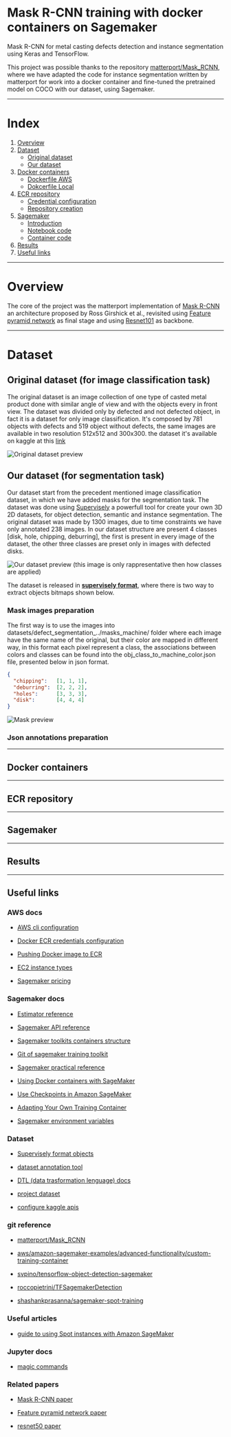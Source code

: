 # **Mask R-CNN training with docker containers on Sagemaker**

Mask R-CNN for metal casting defects detection and instance segmentation using Keras and TensorFlow.

This project was possible thanks to the repository [matterport/Mask_RCNN](https://github.com/matterport/Mask_RCNN), where we have adapted the code for instance segmentation written by matterport for work into a docker container and fine-tuned the pretrained model on COCO with our dataset, using Sagemaker.

- - -

# **Index**

1. [Overview](#overview)
1. [Dataset](#dataset)
    - [Original dataset](#original-dataset)
    - [Our dataset](#our-dataset)
1. [Docker containers](#docker-containers)
    - [Dockerfile AWS](#dockerfile-aws)
    - [Dokcerfile Local](#dockerfile-local)
1. [ECR repository](#ecr-repository)
    - [Credential configuration](#credential-configuration)
    - [Repository creation](#repository-creation)
1. [Sagemaker](#sagemaker)
    - [Introduction](#introduction)
    - [Notebook code](#notebook-code)
    - [Container code](#container-code)
1. [Results](#results)
1. [Useful links](#useful-links)

- - -

# **Overview**

The core of the project was the matterport implementation of [Mask R-CNN](https://arxiv.org/pdf/1703.06870.pdf) an architecture proposed by Ross Girshick et al., revisited using [Feature pyramid network](https://arxiv.org/pdf/1612.03144.pdf) as final stage and using [Resnet101](https://arxiv.org/pdf/1512.03385.pdf) as backbone.

- - -

# **Dataset**

## **Original dataset** (for image classification task)

The original dataset is an image collection of one type of casted metal product done with similar angle of view and with the objects every in front view.
The dataset was divided only by defected and not defected object, in fact it is a dataset for only image classification.
It's composed by 781 objects with defects and 519 object without defects, the same images are available in two resolution 512x512 and 300x300.
the dataset it's available on kaggle at this [link](https://www.kaggle.com/ravirajsinh45/real-life-industrial-dataset-of-casting-product)

![Original dataset preview](https://github.com/MassimilianoBiancucci/Mask-RCNN-training-with-docker-containers-on-Sagemaker/blob/main/assets/Original_dataset_preview.png?raw=true)

## **Our dataset** (for segmentation task)

Our dataset start from the precedent mentioned image classification dataset, in which we have added masks for the segmentation task. The dataset was done using [Supervisely](https://app.supervise.ly/) a powerfull tool for create your own 3D 2D datasets, for object detection, semantic and instance segmentation.
The original dataset was made by 1300 images, due to time constraints we have only annotated 238 images. In our dataset structure are present 4 classes [disk, hole, chipping, deburring], the first is present in every image of the dataset, the other three classes are preset only in images with defected disks.

![Our dataset preview](https://github.com/MassimilianoBiancucci/Mask-RCNN-training-with-docker-containers-on-Sagemaker/blob/main/assets/Segmented_dataset_preview.png?raw=true)
(this image is only rappresentative then how classes are applied)

The dataset is released in [**supervisely format**](https://docs.supervise.ly/data-organization/00_ann_format_navi/04_supervisely_format_objects), where there is two way to extract objects bitmaps shown below.

### **Mask images preparation**

The first way is to use the images into datasets/defect_segmentation_../masks_machine/ folder where each image have the same name of the original, but their color are mapped in different way, in this format each pixel represent a class, the associations between colors and classes can be found into the obj_class_to_machine_color.json file, presented below in json format.

```json
{
  "chipping":   [1, 1, 1],
  "deburring":  [2, 2, 2],
  "holes":      [3, 3, 3],
  "disk":       [4, 4, 4]
}
```
![Mask preview](https://github.com/MassimilianoBiancucci/Mask-RCNN-training-with-docker-containers-on-Sagemaker/blob/main/assets/instance_estraction_from_mask/original_mask.png?raw=true)


### **Json annotations preparation**

- - -

## Docker containers

- - -

## ECR repository

- - -

## Sagemaker

- - -

## Results

- - -

## Useful links

### AWS docs

- [AWS cli configuration](https://docs.aws.amazon.com/cli/latest/userguide/cli-chap-configure.html)
  
- [Docker ECR credentials configuration](https://docs.aws.amazon.com/AmazonECR/latest/userguide/common-errors-docker.html)
  
- [Pushing Docker image to ECR](https://docs.aws.amazon.com/AmazonECR/latest/userguide/docker-push-ecr-image.html)

- [EC2 instance types](https://aws.amazon.com/it/ec2/instance-types/)

- [Sagemaker pricing](https://aws.amazon.com/sagemaker/pricing/)

### Sagemaker docs

- [Estimator reference](https://sagemaker.readthedocs.io/en/stable/api/training/estimators.html)

- [Sagemaker API reference](https://sagemaker.readthedocs.io/en/stable/api/training/estimators.html)

- [Sagemaker toolkits containers structure](https://docs.aws.amazon.com/sagemaker/latest/dg/amazon-sagemaker-toolkits.html)

- [Git of sagemaker training toolkit](https://github.com/aws/sagemaker-training-toolkit)

- [Sagemaker practical reference](https://sagemaker.readthedocs.io/en/stable/overview.html)

- [Using Docker containers with SageMaker](https://docs.aws.amazon.com/sagemaker/latest/dg/docker-containers.html)

- [Use Checkpoints in Amazon SageMaker](https://docs.aws.amazon.com/sagemaker/latest/dg/model-checkpoints.html)

- [Adapting Your Own Training Container](https://docs.aws.amazon.com/sagemaker/latest/dg/adapt-training-container.html)

- [Sagemaker environment variables](https://github.com/aws/sagemaker-training-toolkit/blob/master/ENVIRONMENT_VARIABLES.md)

### Dataset

- [Supervisely format objects](https://docs.supervise.ly/data-organization/00_ann_format_navi/04_supervisely_format_objects)

- [dataset annotation tool](https://supervise.ly/)

- [DTL (data trasformation lenguage) docs](https://docs.supervise.ly/data-manipulation/index)

- [project dataset](https://www.kaggle.com/ravirajsinh45/real-life-industrial-dataset-of-casting-product)

- [configure kaggle apis](https://adityashrm21.github.io/Setting-Up-Kaggle/)

### git reference

- [matterport/Mask_RCNN](https://github.com/matterport/Mask_RCNN)

- [aws/amazon-sagemaker-examples/advanced-functionality/custom-training-container](https://github.com/aws/amazon-sagemaker-examples/tree/master/advanced_functionality/custom-training-containers/script-mode-container)

- [svpino/tensorflow-object-detection-sagemaker](https://github.com/svpino/tensorflow-object-detection-sagemaker)

- [roccopietrini/TFSagemakerDetection](https://github.com/roccopietrini/TFSagemakerDetection)

- [shashankprasanna/sagemaker-spot-training](https://github.com/shashankprasanna/sagemaker-spot-training)

### Useful articles

- [guide to using Spot instances with Amazon SageMaker](https://towardsdatascience.com/a-quick-guide-to-using-spot-instances-with-amazon-sagemaker-b9cfb3a44a68)

### Jupyter docs

- [magic commands](https://ipython.readthedocs.io/en/stable/interactive/magics.html#)

### Related papers

- [Mask R-CNN paper](https://arxiv.org/pdf/1703.06870.pdf)

- [Feature pyramid network paper](https://arxiv.org/pdf/1612.03144.pdf)

- [resnet50 paper](https://arxiv.org/pdf/1512.03385.pdf)
